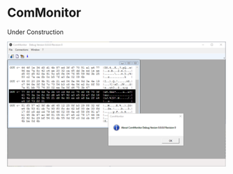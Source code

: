# ComMonitor
Under Construction

![img](https://github.com/uhwgmxorg/ComMonitor/blob/master/Doc/1.png)
